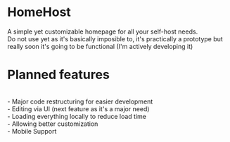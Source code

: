 # HomeHost
A simple yet customizable homepage for all your self-host needs.
<br>Do not use yet as it's basically imposible to, it's practically a prototype but really soon it's going to be functional (I'm actively developing it)
<br>
# Planned features
<br>
- Major code restructuring for easier development
<br>- Editing via UI (next feature as it's a major need)
<br>- Loading everything locally to reduce load time
<br>- Allowing better customization
<br>- Mobile Support
